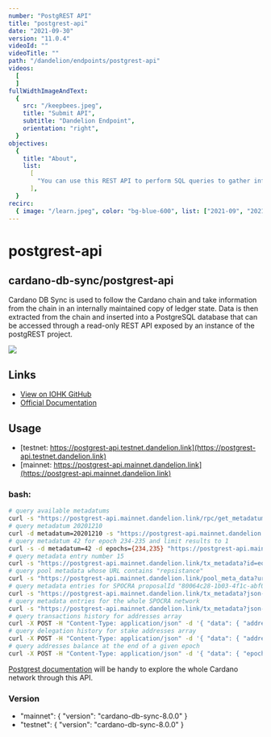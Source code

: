 ```yaml
---
number: "PostgREST API"
title: "postgrest-api"
date: "2021-09-30"
version: "11.0.4"
videoId: ""
videoTitle: ""
path: "/dandelion/endpoints/postgrest-api"
videos:
  [
  ]
fullWidthImageAndText:
  {
    src: "/keepbees.jpeg",
    title: "Submit API",
    subtitle: "Dandelion Endpoint",
    orientation: "right",
  }
objectives:
  {
    title: "About",
    list:
      [
        "You can use this REST API to perform SQL queries to gather info from the blockchain.",
      ],
  }
recirc:
  { image: "/learn.jpeg", color: "bg-blue-600", list: ["2021-09", "2021-10"] }
---  
```


# postgrest-api
## cardano-db-sync/postgrest-api

Cardano DB Sync is used to follow the Cardano chain and take information from the chain in an internally maintained copy of ledger state. Data is then extracted from the chain and inserted into a PostgreSQL database that can be accessed through a read-only REST API exposed by an instance of the postgREST project.

![](/showcase-postgrest-api.png)

## Links
- [View on IOHK GitHub](https://github.com/input-output-hk/cardano-db-sync)
- [Official Documentation](https://github.com/input-output-hk/cardano-db-sync/blob/master/doc/interesting-queries.md)


## Usage
- [testnet: https://postgrest-api.testnet.dandelion.link](https://postgrest-api.testnet.dandelion.link)
- [mainnet: https://postgrest-api.mainnet.dandelion.link](https://postgrest-api.mainnet.dandelion.link)

### bash:
```bash
# query available metadatums
curl -s "https://postgrest-api.mainnet.dandelion.link/rpc/get_metadatum"
# query metadatum 20201210
curl -d metadatum=20201210 -s "https://postgrest-api.mainnet.dandelion.link/rpc/get_metadata" | jq .
# query metadatum 42 for epoch 234-235 and limit results to 1
curl -s -d metadatum=42 -d epochs={234,235} "https://postgrest-api.mainnet.dandelion.link/rpc/get_metadata?limit=1"
# query metadata entry number 15
curl -s "https://postgrest-api.mainnet.dandelion.link/tx_metadata?id=eq.15"
# query pool metadata whose URL contains "repsistance" 
curl -s "https://postgrest-api.mainnet.dandelion.link/pool_meta_data?url=like.*repsistance*"
# query metadata entries for SPOCRA proposalId "80064c28-1b03-4f1c-abf0-ca8c5a98d5b9"
curl -s "https://postgrest-api.mainnet.dandelion.link/tx_metadata?json->>ProposalId=eq.80064c28-1b03-4f1c-abf0-ca8c5a98d5b9"
# query metadata entries for the whole SPOCRA network
curl -s "https://postgrest-api.mainnet.dandelion.link/tx_metadata?json->>NetworkId=eq.SPOCRA"
# query transactions history for addresses array
curl -X POST -H "Content-Type: application/json" -d '{ "data": { "addresses" : ["addr_test1vzep2se0nr849acwfnlpm2sa3sz726g6v78ej4sy9ewjprqmcl720","addr_test1qptw3z77j2vjhd45vdqhct46uvwucese43twz9afv0lt9h83lgv8qkdvg9akyn2yyrtp75sd6ejwl3m0f4qtve43ydnsckuvc4"] } }' -s "https://postgrest-api.testnet.dandelion.link/rpc/get_tx_history_for_addresses" | jq .
# query delegation history for stake addresses array
curl -X POST -H "Content-Type: application/json" -d '{ "data": { "addresses" : ["stake_test1uz605p766mvsyrufagjw5fepqfp8x9ff2ty2hzdrjuvuj8g5efx4w","stake_test1uq3zf47elmdxp92wgmcx4lrkjrlts5fffs36c7dz02d7faqye6l9j"] } }' -s "https://postgrest-api.testnet.dandelion.link/rpc/get_delegation_history_for_stake_address" | jq .
# query addresses balance at the end of a given epoch
curl -X POST -H "Content-Type: application/json" -d '{ "data": { "epoch": "105", "addresses" : ["addr_test1vzep2se0nr849acwfnlpm2sa3sz726g6v78ej4sy9ewjprqmcl720","addr_test1qptw3z77j2vjhd45vdqhct46uvwucese43twz9afv0lt9h83lgv8qkdvg9akyn2yyrtp75sd6ejwl3m0f4qtve43ydnsckuvc4"] } }' -s "https://postgrest-api.testnet.dandelion.link/rpc/get_eoe_balance_for_addresses" | jq .

```

[Postgrest documentation](http://postgrest.org/en/latest/api.html) will be handy to explore the whole Cardano network through this API.

### Version
- "mainnet": { "version": "cardano-db-sync-8.0.0" }
- "testnet": { "version": "cardano-db-sync-8.0.0" }
